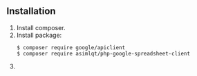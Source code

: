 ## Installation
1) Install composer.
2) Install package:
    ```
    $ composer require google/apiclient
    $ composer require asimlqt/php-google-spreadsheet-client
    ```
3) 